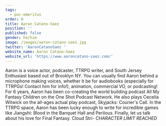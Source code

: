 ```yaml
---
tags:
  - poc-emeritus
order: 0
title: Aaron Catano-Saez
position: ''
published: false
gender: he/him
image: /images/aaron-catano-saez.jpg
twitter: 'AaronCatanoSaez '
website_name: Aaron Catano-Saez
website_url: 'https://www.aaroncatano-saez.com/'
---
```


Aaron is a voice actor, podcaster, TTRPG writer, and South Jersey Enthusiast based out of Brooklyn NY. You can usually find Aaron behind a microphone making voices, whether it be for audiobooks (especially for TTRPGs! Contact him for info!), animation, commercial VO, or podcasting! For 6 years, Aaron has been co-creating the world building podcast All My Fantasy Children on the One Shot Podcast Network. He also plays Cecelia Witwick on the all-ages actual play podcast, Skyjacks: Courier's Call. In the TTRPG space, Aaron has been lucky enough to write for incredible games like Jiangshi: Blood in the Banquet Hall and Perilous. Finally, let us talk about his love for Final Fantasy. Cloud Stri- *CHARACTER LIMIT REACHED*
